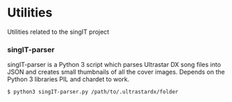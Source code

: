 # Utilities
Utilities related to the singIT project

### singIT-parser
singIT-parser is a Python 3 script which parses Ultrastar DX song files into JSON and creates small thumbnails of all the cover images. Depends on the Python 3 libraries PIL and chardet to work.

```sh
$ python3 singIT-parser.py /path/to/.ultrastardx/folder
```